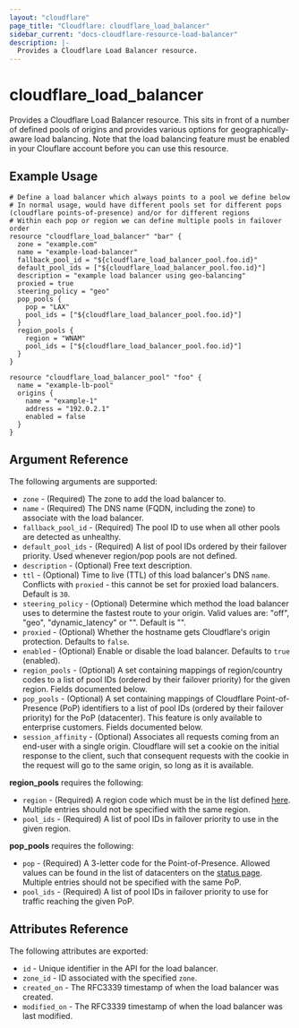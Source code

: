```yaml
---
layout: "cloudflare"
page_title: "Cloudflare: cloudflare_load_balancer"
sidebar_current: "docs-cloudflare-resource-load-balancer"
description: |-
  Provides a Cloudflare Load Balancer resource.
---
```


# cloudflare_load_balancer

Provides a Cloudflare Load Balancer resource. This sits in front of a number of defined pools of origins and provides various options for geographically-aware load balancing. Note that the load balancing feature must be enabled in your Clouflare account before you can use this resource.

## Example Usage

```hcl
# Define a load balancer which always points to a pool we define below
# In normal usage, would have different pools set for different pops (cloudflare points-of-presence) and/or for different regions
# Within each pop or region we can define multiple pools in failover order
resource "cloudflare_load_balancer" "bar" {
  zone = "example.com"
  name = "example-load-balancer"
  fallback_pool_id = "${cloudflare_load_balancer_pool.foo.id}"
  default_pool_ids = ["${cloudflare_load_balancer_pool.foo.id}"]
  description = "example load balancer using geo-balancing"
  proxied = true
  steering_policy = "geo"
  pop_pools {
    pop = "LAX"
    pool_ids = ["${cloudflare_load_balancer_pool.foo.id}"]
  }
  region_pools {
    region = "WNAM"
    pool_ids = ["${cloudflare_load_balancer_pool.foo.id}"]
  }
}

resource "cloudflare_load_balancer_pool" "foo" {
  name = "example-lb-pool"
  origins {
    name = "example-1"
    address = "192.0.2.1"
    enabled = false
  }
}
```

## Argument Reference

The following arguments are supported:

* `zone` - (Required) The zone to add the load balancer to.
* `name` - (Required) The DNS name (FQDN, including the zone) to associate with the load balancer.
* `fallback_pool_id` - (Required) The pool ID to use when all other pools are detected as unhealthy.
* `default_pool_ids` - (Required) A list of pool IDs ordered by their failover priority. Used whenever region/pop pools are not defined.
* `description` - (Optional) Free text description.
* `ttl` - (Optional) Time to live (TTL) of this load balancer's DNS `name`. Conflicts with `proxied` - this cannot be set for proxied load balancers. Default is `30`.
* `steering_policy` - (Optional) Determine which method the load balancer uses to determine the fastest route to your origin. Valid values  are: "off", "geo", "dynamic_latency" or "". Default is "".
* `proxied` - (Optional) Whether the hostname gets Cloudflare's origin protection. Defaults to `false`.
* `enabled` - (Optional) Enable or disable the load balancer. Defaults to `true` (enabled).
* `region_pools` - (Optional) A set containing mappings of region/country codes to a list of pool IDs (ordered by their failover priority) for the given region. Fields documented below.
* `pop_pools` - (Optional) A set containing mappings of Cloudflare Point-of-Presence (PoP) identifiers to a list of pool IDs (ordered by their failover priority) for the PoP (datacenter). This feature is only available to enterprise customers. Fields documented below.
* `session_affinity` - (Optional) Associates all requests coming from an end-user with a single origin. Cloudflare will set a cookie on the initial response to the client, such that consequent requests with the cookie in the request will go to the same origin, so long as it is available.

**region_pools** requires the following:

* `region` - (Required) A region code which must be in the list defined [here](https://support.cloudflare.com/hc/en-us/articles/115000540888-Load-Balancing-Geographic-Regions). Multiple entries should not be specified with the same region.
* `pool_ids` - (Required) A list of pool IDs in failover priority to use in the given region.

**pop_pools** requires the following:

* `pop` - (Required) A 3-letter code for the Point-of-Presence. Allowed values can be found in the list of datacenters on the [status page](https://www.cloudflarestatus.com/). Multiple entries should not be specified with the same PoP.
* `pool_ids` - (Required) A list of pool IDs in failover priority to use for traffic reaching the given PoP.

## Attributes Reference

The following attributes are exported:

* `id` - Unique identifier in the API for the load balancer.
* `zone_id` - ID associated with the specified `zone`.
* `created_on` - The RFC3339 timestamp of when the load balancer was created.
* `modified_on` - The RFC3339 timestamp of when the load balancer was last modified.
